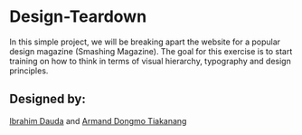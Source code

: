 # Design-Teardown
In this simple project, we will be breaking apart the website for a popular design magazine (Smashing Magazine). The goal for this exercise is to start training on how to think in terms of visual hierarchy, typography and design principles.

## Designed by:
<a href="https://github.com/ibrolive">Ibrahim Dauda</a> and <a href="https://github.com/Dongmo12">Armand Dongmo Tiakanang</a>
